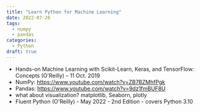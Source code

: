 ```yaml
---
title: "Learn Python for Machine Learning"
date: 2022-07-26
tags:
  - numpy
  - pandas
categories:
  - Python
draft: true
---
```


- Hands-on Machine Learning with Scikit-Learn, Keras, and TensorFlow: Concepts (O'Reilly) – 11 Oct. 2019
- NumPy: https://www.youtube.com/watch?v=ZB7BZMhfPgk
- Pandas: https://www.youtube.com/watch?v=9dz1fmBUF8U
- what about visualization? matplotlib, Seaborn, plotly
- Fluent Python (O'Reilly) - May 2022 - 2nd Edition - covers Python 3.10
